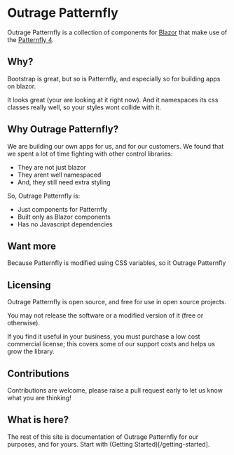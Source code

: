 ﻿# Outrage Patternfly

Outrage Patternfly is a collection of components for [Blazor](https://dotnet.microsoft.com/en-us/apps/aspnet/web-apps/blazor) that make use of the [Patternfly 4](https://www.patternfly.org/v4/).

## Why?

Bootstrap is great, but so is Patternfly, and especially so for building apps on blazor.

It looks great (your are looking at it right now).  And it namespaces its css classes really well, so your styles wont collide with it.

## Why Outrage Patternfly?

We are building our own apps for us, and for our customers.  We found that we spent a lot of time fighting with other control libraries:

* They are not just blazor
* They arent well namespaced
* And, they still need extra styling

So, Outrage Patternfly is:

* Just components for Patternfly
* Built only as Blazor components
* Has no Javascript dependencies

## Want more

Because Patternfly is modified using CSS variables, so it Outrage Patternfly

## Licensing

Outrage Patternfly is open source, and free for use in open source projects.

You may not release the software or a modified version of it (free or otherwise). 

If you find it useful in your business, you must purchase a low cost commercial license; this covers some of our support costs and helps us grow the library.

## Contributions

Contributions are welcome, please raise a pull request early to let us know what you are thinking!

## What is here?

The rest of this site is documentation of Outrage Patternfly for our purposes, and for yours.  Start with (Getting Started)[/getting-started].

